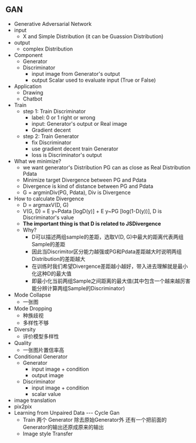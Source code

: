 ## GAN
- Generative Adversarial Network
- input 
    - X and Simple Distribution (it can be Guassion Distribution)
- output 
    - complex Distribution
- Component
    - Generator 
    - Discriminator
        - input image from Generator's output
        - output Scalar used to evaluate input (True or False)
- Application
    - Drawing
    - Chatbot
- Train
    - step 1: Train Discriminator
        - label: 0 or 1 right or wrong 
        - input: Generator's output or Real image
        - Gradient decent
    - step 2: Train Generator
        - fix Discriminator
        - use gradient decent train Generator
        - loss is Discriminator's output
- What we minimize?
    - we want generator's Distribution PG can as close as Real Distribution Pdata
    - Minimize target Divergence between PG and Pdata
    - Divergence is kind of distance between PG and Pdata
    - G = argminDiv(PG, Pdata), Div is Divergence
- How to calculate Divergence
    - D = argmaxV(D, G)
    - V(G, D) = E y~Pdata [logD(y)] + E y~PG [log(1-D(y))], D is Discriminator's value
    - **The important thing is that D is related to JSDivergence**
    - Why?
        - D可以描述两组sample的差距，选取V(D, G)中最大的距离代表两组Sample的差距
        - 因此当Discrimitor区分能力越强或PG和Pdata差距越大时说明两组Distribution的差距越大
        - 在训练时我们希望Divergence差距越小越好，带入进去理解就是最小化这种D的最大值
        - 即最小化当前两组Sample之间距离的最大值(其中包含一个越来越厉害能分辨计算两组Sample的Discriminator)
- Mode Collapse
    - 一张图
- Mode Dropping
    - 种族歧视
    - 多样性不够
- Diversity
    - 评价模型多样性
- Quality
    - 一张图片置信率高 
- Conditional Generator
    - Generator
        - input image + condition
        - output image
    - Discriminator
        - input image + condition
        - scalar value
- image translation
- pix2pix
- Learning from Unpaired Data --- Cycle Gan
    - Train 两个 Generator 除去原始Generator外 还有一个把前面的Generator的输出还原成原来的输出 
    - Image style Transfer
 
